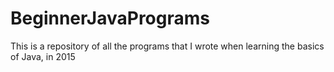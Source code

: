 # BeginnerJavaPrograms
This is a repository of all the programs that I wrote when learning the basics of Java, in 2015
